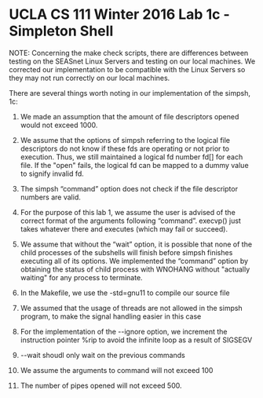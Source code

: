 # UCLA CS 111 Winter 2016 Lab 1c - Simpleton Shell

NOTE: Concerning the make check scripts, there are differences between testing on the SEASnet Linux Servers and testing on our local machines. We corrected our implementation to be compatible with the Linux Servers so they may not run correctly on our local machines.

There are several things worth noting in our implementation of the simpsh, 1c:

1. We made an assumption that the amount of file descriptors opened would not exceed 1000.

2. We assume that the options of simpsh referring to the logical file descriptors 
do not know if these fds are operating or not prior to execution. Thus, we still 
maintained a logical fd number fd[] for each file. If the "open" fails, 
the logical fd can be mapped to a dummy value to signify invalid fd. 

3. The simpsh “command” option does not check if the file descriptor numbers are valid.

4. For the purpose of this lab 1, we assume the user is advised of the correct format of the arguments following “command”. execvp() just takes whatever there and executes 
(which may fail or succeed).

5. We assume that without the “wait” option, it is possible that none of the 
child processes of the subshells will finish before simpsh finishes executing 
all of its options. We implemented the “command” option by obtaining the 
status of child process with WNOHANG without "actually waiting" for any process to terminate.

6. In the Makefile, we use the -std=gnu11 to compile our source file

7. We assumed that the usage of threads are not allowed in the simpsh program, to make the signal handling easier in this case

8. For the implementation of the --ignore option, we increment the instruction pointer %rip to avoid the infinite loop as a result of SIGSEGV

9. --wait shoudl only wait on the previous commands

10. We assume the arguments to command will not exceed 100

11. The number of pipes opened will not exceed 500.

